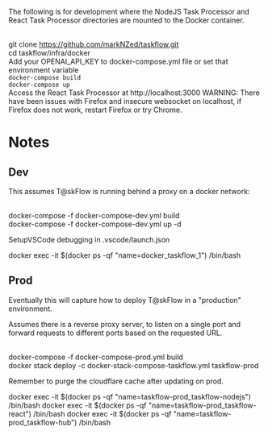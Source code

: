 The following is for development where the NodeJS Task Processor and React Task Processor directories are mounted to the Docker container.

<br> git clone https://github.com/markNZed/taskflow.git
<br> cd taskflow/infra/docker
<br> Add your OPENAI_API_KEY to docker-compose.yml file or set that environment variable
<br> `docker-compose build`
<br> `docker-compose up`
<br> Access the React Task Processor at http://localhost:3000 
WARNING: There have been issues with Firefox and insecure websocket on localhost, if Firefox does not work, restart Firefox or try Chrome.

# Notes

## Dev
This assumes T@skFlow is running behind a proxy on a docker network:

<br> docker-compose -f docker-compose-dev.yml build
<br> docker-compose -f docker-compose-dev.yml up -d

SetupVSCode debugging in .vscode/launch.json

docker exec -it $(docker ps -qf "name=docker_taskflow_1") /bin/bash

## Prod
Eventually this will capture how to deploy T@skFlow in a "production" environment. 

Assumes there is a reverse proxy server, to listen on a single port and forward requests to different ports based on the requested URL.

<br> docker-compose -f docker-compose-prod.yml build
<br> docker stack deploy -c docker-stack-compose-taskflow.yml taskflow-prod

Remember to purge the cloudflare cache after updating on prod.

docker exec -it $(docker ps -qf "name=taskflow-prod_taskflow-nodejs") /bin/bash
docker exec -it $(docker ps -qf "name=taskflow-prod_taskflow-react") /bin/bash
docker exec -it $(docker ps -qf "name=taskflow-prod_taskflow-hub") /bin/bash
